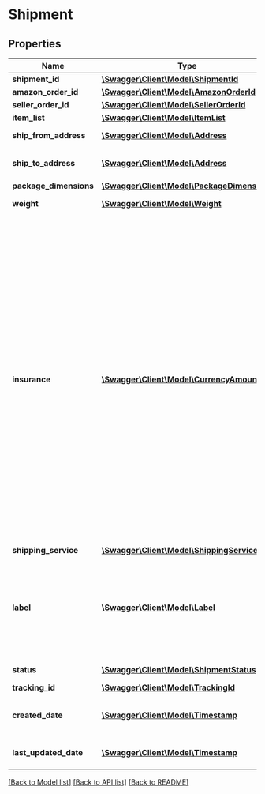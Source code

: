 # Shipment

## Properties
Name | Type | Description | Notes
------------ | ------------- | ------------- | -------------
**shipment_id** | [**\Swagger\Client\Model\ShipmentId**](ShipmentId.md) |  | 
**amazon_order_id** | [**\Swagger\Client\Model\AmazonOrderId**](AmazonOrderId.md) |  | 
**seller_order_id** | [**\Swagger\Client\Model\SellerOrderId**](SellerOrderId.md) |  | [optional] 
**item_list** | [**\Swagger\Client\Model\ItemList**](ItemList.md) |  | 
**ship_from_address** | [**\Swagger\Client\Model\Address**](Address.md) | The address of the sender. | 
**ship_to_address** | [**\Swagger\Client\Model\Address**](Address.md) | The destination address for the shipment. | 
**package_dimensions** | [**\Swagger\Client\Model\PackageDimensions**](PackageDimensions.md) |  | 
**weight** | [**\Swagger\Client\Model\Weight**](Weight.md) | The package weight. | 
**insurance** | [**\Swagger\Client\Model\CurrencyAmount**](CurrencyAmount.md) | If DeclaredValue was specified in a previous call to the createShipment operation, then Insurance indicates the amount that the carrier will use to insure the shipment. If DeclaredValue was not specified with a previous call to the createShipment operation, then the shipment will be insured for the carrier&#39;s minimum insurance amount, or the combined sale prices that the items are listed for in the shipment, whichever is less. | 
**shipping_service** | [**\Swagger\Client\Model\ShippingService**](ShippingService.md) |  | 
**label** | [**\Swagger\Client\Model\Label**](Label.md) | Data for creating a shipping label and dimensions for printing the label. If the shipment is canceled, an empty Label is returned. | 
**status** | [**\Swagger\Client\Model\ShipmentStatus**](ShipmentStatus.md) | The shipment status. | 
**tracking_id** | [**\Swagger\Client\Model\TrackingId**](TrackingId.md) |  | [optional] 
**created_date** | [**\Swagger\Client\Model\Timestamp**](Timestamp.md) | The date and time the shipment was created. | 
**last_updated_date** | [**\Swagger\Client\Model\Timestamp**](Timestamp.md) | The date and time of the last update. | [optional] 

[[Back to Model list]](../README.md#documentation-for-models) [[Back to API list]](../README.md#documentation-for-api-endpoints) [[Back to README]](../README.md)


